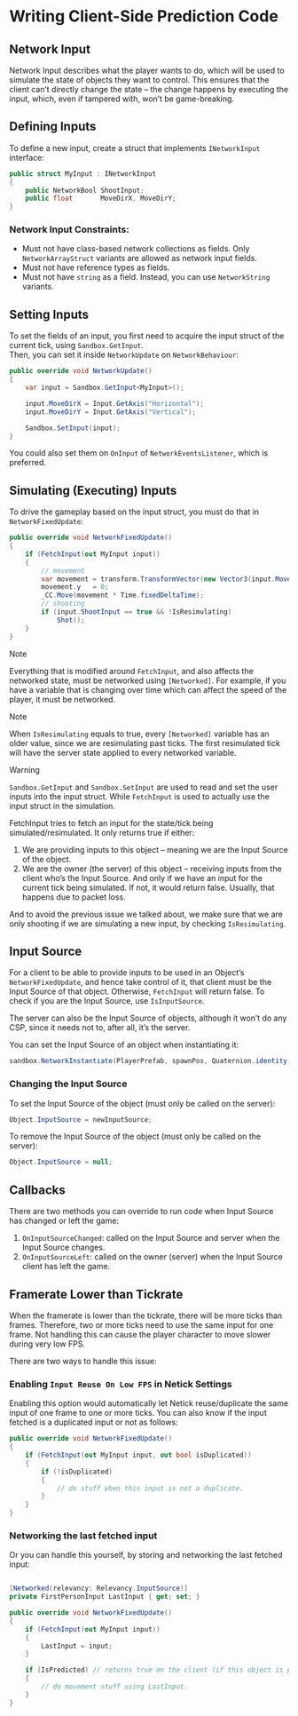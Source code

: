 # Writing Client-Side Prediction Code

## Network Input 

Network Input describes what the player wants to do, which will be used to simulate the state of objects they want to control. This ensures that the client can’t directly change the state – the change happens by executing the input, which, even if tampered with, won’t be game-breaking.

## Defining Inputs

To define a new input, create a struct that implements `INetworkInput` interface:

```csharp
public struct MyInput : INetworkInput
{
    public NetworkBool ShootInput;
    public float       MoveDirX, MoveDirY;
}
```

### Network Input Constraints:
- Must not have class-based network collections as fields. Only `NetworkArrayStruct` variants are allowed as network input fields. 
- Must not have reference types as fields.
- Must not have `string` as a field. Instead, you can use `NetworkString` variants.

## Setting Inputs 

To set the fields of an input, you first need to acquire the input struct of the current tick, using `Sandbox.GetInput`.\
Then, you can set it inside `NetworkUpdate` on `NetworkBehaviour`:

```csharp
public override void NetworkUpdate()
{
    var input = Sandbox.GetInput<MyInput>();

    input.MoveDirX = Input.GetAxis("Horizontal");
    input.MoveDirY = Input.GetAxis("Vertical");

    Sandbox.SetInput(input);
}
```

You could also set them on `OnInput` of `NetworkEventsListener`, which is preferred.

## Simulating (Executing) Inputs

To drive the gameplay based on the input struct, you must do that in `NetworkFixedUpdate`:

```csharp
public override void NetworkFixedUpdate()
{
    if (FetchInput(out MyInput input))
    {
        // movement
        var movement = transform.TransformVector(new Vector3(input.MoveDirX, 0, input.MoveDirY)) * Speed;
        movement.y   = 0;
  	    _CC.Move(movement * Time.fixedDeltaTime);
	    // shooting
        if (input.ShootInput == true && !IsResimulating)
            Shot();
    }
}
```


> [!NOTE]
> Everything that is modified around `FetchInput`, and also affects the networked state, must be networked using `[Networked]`. For example, if you have a variable that is changing over time which can affect the speed of the player, it must be networked.

> [!NOTE]
> When `IsResimulating` equals to true, every `[Networked]` variable has an older value, since we are resimulating past ticks. The first resimulated tick will have the server state applied to every networked variable.

> [!WARNING]
> `Sandbox.GetInput` and `Sandbox.SetInput` are used to read and set the user inputs into the input struct. While `FetchInput` is used to actually use the input struct in the simulation.

FetchInput tries to fetch an input for the state/tick being simulated/resimulated. It only returns true if either:

1. We are providing inputs to this object – meaning we are the Input Source of the object.
2. We are the owner (the server) of this object – receiving inputs from the client who’s the Input Source. And only if we have an input for the current tick being simulated. If not, it would return false. Usually, that happens due to packet loss.

And to avoid the previous issue we talked about, we make sure that we are only shooting if we are simulating a new input, by checking `IsResimulating`.

## Input Source

For a client to be able to provide inputs to be used in an Object’s `NetworkFixedUpdate`, and hence take control of it, that client must be the Input Source of that object. Otherwise, `FetchInput` will return false. To check if you are the Input Source, use `IsInputSource`.

The server can also be the Input Source of objects, although it won’t do any CSP, since it needs not to, after all, it’s the server.

You can set the Input Source of an object when instantiating it:

```csharp
sandbox.NetworkInstantiate(PlayerPrefab, spawnPos, Quaternion.identity, client);
```

### Changing the Input Source

To set the Input Source of the object (must only be called on the server):

```csharp
Object.InputSource = newInputSource;
```

To remove the Input Source of the object (must only be called on the server):

```csharp
Object.InputSource = null;
```

## Callbacks

There are two methods you can override to run code when Input Source has changed or left the game:

1. `OnInputSourceChanged`: called on the Input Source and server when the Input Source changes.
2. `OnInputSourceLeft`: called on the owner (server) when the Input Source client has left the game.

## Framerate Lower than Tickrate

When the framerate is lower than the tickrate, there will be more ticks than frames. Therefore, two or more ticks need to use the same input for one frame. Not handling this can cause the player character to move slower during very low FPS. 

There are two ways to handle this issue:


### Enabling `Input Reuse On Low FPS` in Netick Settings

Enabling this option would automatically let Netick reuse/duplicate the same input of one frame to one or more ticks. You can also know if the input fetched is a duplicated input or not as follows:

```csharp
public override void NetworkFixedUpdate()
{
    if (FetchInput(out MyInput input, out bool isDuplicated))
    {
        if (!isDuplicated)
        {
            // do stuff when this input is not a duplicate.
        }
    }
}
```



### Networking the last fetched input

Or you can handle this yourself, by storing and networking the last fetched input:

```csharp

[Networked(relevancy: Relevancy.InputSource)]
private FirstPersonInput LastInput { get; set; }

public override void NetworkFixedUpdate()
{
    if (FetchInput(out MyInput input))
    {
        LastInput = input;
    }

    if (IsPredicted) // returns true on the client (if this object is predicted), and on the server.
    {
        // do movement stuff using LastInput.
    }
}
```
